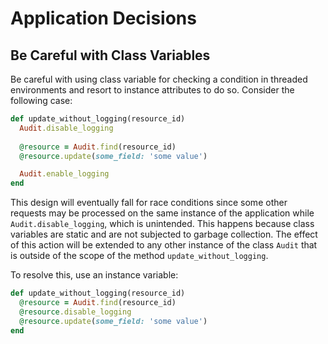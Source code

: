 # Application Decisions

## Be Careful with Class Variables

Be careful with using class variable for checking a condition in threaded environments and resort to instance attributes to do so. Consider the following case:

```ruby
def update_without_logging(resource_id)
  Audit.disable_logging
  
  @resource = Audit.find(resource_id)
  @resource.update(some_field: 'some value')

  Audit.enable_logging
end
```



This design will eventually fall for race conditions since some other requests may be processed on the same instance of the application while `Audit.disable_logging`, which is unintended. This happens because class variables are static and are not subjected to garbage collection. The effect of this action will be extended to any other instance of the class `Audit` that is outside of the scope of the method `update_without_logging`.

To resolve this, use an instance variable:

```ruby
def update_without_logging(resource_id)
  @resource = Audit.find(resource_id)
  @resource.disable_logging
  @resource.update(some_field: 'some value')
end
```